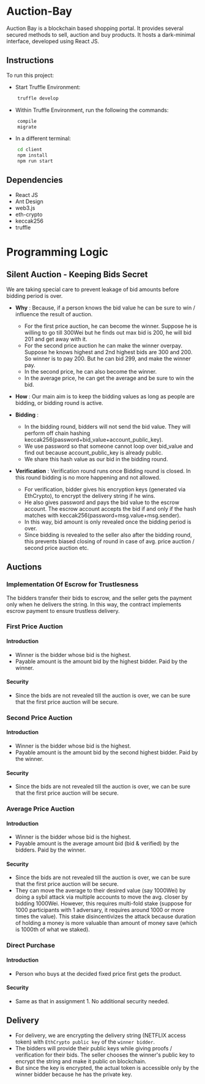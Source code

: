 # Auction-Bay

Auction Bay is a blockchain based shopping portal. It provides several secured methods to sell, auction and buy products. It hosts a dark-minimal interface, developed using React JS.

## Instructions

To run this project:

- Start Truffle Environment:

```bash
    truffle develop
```

- Within Truffle Environment, run the following the commands:

```bash
    compile
    migrate
```

- In a different terminal:

```bash
    cd client
    npm install
    npm run start
```

## Dependencies

- React JS
- Ant Design
- web3.js
- eth-crypto
- keccak256
- truffle

# Programming Logic

## Silent Auction - Keeping Bids Secret

We are taking special care to prevent leakage of bid amounts before bidding period is over.

- **Why** : Because, if a person knows the bid value he can be sure to win / influence the result of auction.

  - For the first price auction, he can become the winner. Suppose he is willing to go till 300Wei but he finds out max bid is 200, he will bid 201 and get away with it.
  - For the second price auction he can make the winner overpay. Suppose he knows highest and 2nd highest bids are 300 and 200. So winner is to pay 200. But he can bid 299, and make the winner pay.
  - In the second price, he can also become the winner.
  - In the average price, he can get the average and be sure to win the bid.

- **How** : Our main aim is to keep the bidding values as long as people are bidding, or bidding round is active.
- **Bidding** :
  - In the bidding round, bidders will not send the bid value. They will perform off chain hashing keccak256(password+bid_value+account_public_key).
  - We use password so that someone cannot loop over bid_value and find out because account_public_key is already public.
  - We share this hash value as our bid in the bidding round.

- **Verification** : Verification round runs once Bidding round is closed. In this round bidding is no more happening and not allowed.
  - For verification, bidder gives his encryption keys (generated via EthCrypto), to encrypt the delivery string if he wins.
  - He also gives password and pays the bid value to the escrow account. The escrow account accepts the bid if and only if the hash matches with keccak256(password+msg.value+msg.sender).
  - In this way, bid amount is only revealed once the bidding period is over.
  - Since bidding is revealed to the seller also after the bidding round, this prevents biased closing of round in case of avg. price auction / second price auction etc.

## Auctions

### Implementation Of Escrow for Trustlesness

The bidders transfer their bids to escrow, and the seller gets the payment only when he delivers the string. In this way, the contract implements escrow payment to ensure trustless delivery.

### First Price Auction

#### Introduction

- Winner is the bidder whose bid is the highest.
- Payable amount is the amount bid by the highest bidder. Paid by the winner.

#### Security

- Since the bids are not revealed till the auction is over, we can be sure that the first price auction will be secure.

### Second Price Auction

#### Introduction

- Winner is the bidder whose bid is the highest.
- Payable amount is the amount bid by the second highest bidder. Paid by the winner.

#### Security

- Since the bids are not revealed till the auction is over, we can be sure that the first price auction will be secure.

### Average Price Auction

#### Introduction

- Winner is the bidder whose bid is the highest.
- Payable amount is the average amount bid (bid & verified) by the bidders. Paid by the winner.

#### Security

- Since the bids are not revealed till the auction is over, we can be sure that the first price auction will be secure.
- They can move the average to their desired value (say 1000Wei) by doing a sybil attack via multiple accounts to move the avg. closer by bidding 1000Wei. However, this requires multi-fold stake (suppose for 1000 participants with 1 adversary, it requires around 1000 or more times the value). This stake disincentivizes the attack because duration of holding a money is more valuable than amount of money save (which is 1000th of what we staked).

### Direct Purchase

#### Introduction

- Person who buys at the decided fixed price first gets the product.

#### Security

- Same as that in assignment 1. No additional security needed.

## Delivery

- For delivery, we are encrypting the delivery string (NETFLIX access token) with `EthCrypto public key` of the `winner bidder`.
- The bidders will provide their public keys while giving proofs / verification for their bids. The seller chooses the winner's public key to encrypt the string and make it public on blockchain.
- But since the key is encrypted, the actual token is accessible only by the winner bidder because he has the private key.
